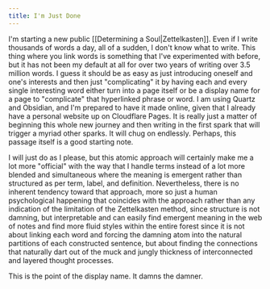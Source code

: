 ```yaml
---
title: I'm Just Done
---
```

I'm starting a new public [[Determining a Soul|Zettelkasten]]. Even if I write thousands of words a day, all of a sudden, I don't know what to write. This thing where you link words is something that I've experimented with before, but it has not been my default at all for over two years of writing over 3.5 million words. I guess it should be as easy as just introducing oneself and one's interests and then just "complicating" it by having each and every single interesting word either turn into a page itself or be a display name for a page to "complicate" that hyperlinked phrase or word. I am using Quartz and Obsidian, and I'm prepared to have it made online, given that I already have a personal website up on Cloudflare Pages. It is really just a matter of beginning this whole new journey and then writing in the first spark that will trigger a myriad other sparks. It will chug on endlessly. Perhaps, this passage itself is a good starting note.

I will just do as I please, but this atomic approach will certainly make me a lot more "official" with the way that I handle terms instead of a lot more blended and simultaneous where the meaning is emergent rather than structured as per term, label, and definition. Nevertheless, there is no inherent tendency toward that approach, more so just a human psychological happening that coincides with the approach rather than any indication of the limitation of the Zettelkasten method, since structure is not damning, but interpretable and can easily find emergent meaning in the web of notes and find more fluid styles within the entire forest since it is not about linking each word and forcing the damning atom into the natural partitions of each constructed sentence, but about finding the connections that naturally dart out of the muck and jungly thickness of interconnected and layered thought processes.

This is the point of the display name. It damns the damner.